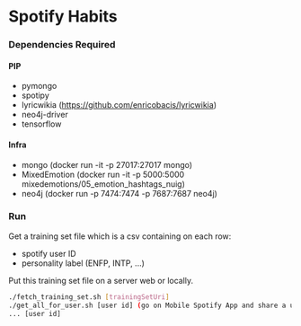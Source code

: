 # Spotify Habits

### Dependencies Required

#### PIP

- pymongo
- spotipy
- lyricwikia (https://github.com/enricobacis/lyricwikia)
- neo4j-driver
- tensorflow

#### Infra

- mongo (docker run -it -p 27017:27017 mongo)
- MixedEmotion (docker run -it -p 5000:5000 mixedemotions/05_emotion_hashtags_nuig)
- neo4j (docker run -p 7474:7474 -p 7687:7687 neo4j)

### Run

Get a training set file which is a csv containing on each row:

- spotify user ID
- personality label (ENFP, INTP, ...)

Put this training set file on a server web or locally.

```bash
./fetch_training_set.sh [trainingSetUri]
./get_all_for_user.sh [user id] (go on Mobile Spotify App and share a user to get its user id)
... [user id]
```
